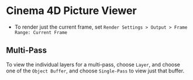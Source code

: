 # Cinema 4D Picture Viewer

- To render just the current frame, set `Render Settings > Output > Frame Range: Current Frame`

## Multi-Pass

To view the individual layers for a multi-pass, choose `Layer`, and choose one of the `Object Buffer`, and choose `Single-Pass` to view just that buffer.
